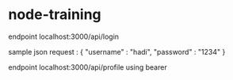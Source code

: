 # node-training

endpoint localhost:3000/api/login 

sample json request : 
{
    "username" : "hadi",
    "password" : "1234"
}

endpoint localhost:3000/api/profile using bearer
